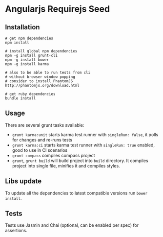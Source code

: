 # Angularjs Requirejs Seed


## Installation

	# get npm dependencies
	npm install

	# install global npm dependencies
	npm -g install grunt-cli
	npm -g install bower
	npm -g install karma

	# also to be able to run tests from cli
	# without browser window popping
	# consider to install PhantomJS
	http://phantomjs.org/download.html

	# get ruby dependencies
	bundle install

## Usage

There are several grunt tasks available:

* `grunt karma:unit` starts karma test runner with `singleRun: false`, it polls for changes and re-runs tests
* `grunt karma:ci` starts karma test runner with `singleRun: true` enabled, good to use in CI scenarios
* `grunt compass` compiles compass project
* `grunt`, `grunt build` will build project into `build` directory. It compiles project into single file, minifies it and compiles styles.

## Libs update

To update all the dependencies to latest compatible versions run `bower install`.

## Tests

Tests use Jasmin and Chai (optional, can be enabled per spec) for assertions.
